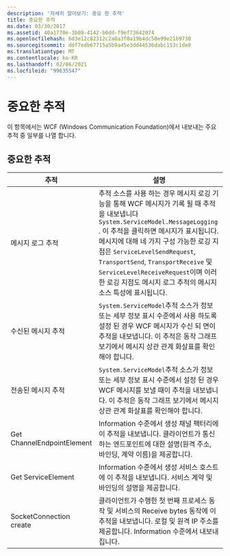 ```yaml
---
description: '자세히 알아보기: 중요 한 추적'
title: 중요한 추적
ms.date: 03/30/2017
ms.assetid: 40a1770e-3b09-4142-b0dd-f9ef73642074
ms.openlocfilehash: 6d3e12c82312c2a8a3f0a19b4dc50e99e21b9730
ms.sourcegitcommit: ddf7edb67715a5b9a45e3dd44536dabc153c1de0
ms.translationtype: MT
ms.contentlocale: ko-KR
ms.lasthandoff: 02/06/2021
ms.locfileid: "99635547"
---
```

# <a name="significant-traces"></a>중요한 추적

이 항목에서는 WCF (Windows Communication Foundation)에서 내보내는 주요 추적 중 일부를 나열 합니다.  
  
## <a name="significant-traces"></a>중요한 추적  
  
|추적|설명|  
|-----------|-----------------|  
|메시지 로그 추적|추적 소스를 사용 하는 경우 메시지 로깅 기능을 통해 WCF 메시지가 기록 될 때 추적을 내보냅니다 `System.ServiceModel.MessageLogging` . 이 추적을 클릭하면 메시지가 표시됩니다. 메시지에 대해 네 가지 구성 가능한 로깅 지점은 `ServiceLevelSendRequest`, `TransportSend`, `TransportReceive` 및 `ServiceLevelReceiveRequest`이며 이러한 로깅 지점도 메시지 로그 추적의 메시지 소스 특성에 표시됩니다.|  
|수신된 메시지 추적|`System.ServiceModel`추적 소스가 정보 또는 세부 정보 표시 수준에서 사용 하도록 설정 된 경우 WCF 메시지가 수신 되 면이 추적을 내보냅니다. 이 추적은 동작 그래프 보기에서 메시지 상관 관계 화살표를 확인해야 합니다.|  
|전송된 메시지 추적|`System.ServiceModel`추적 소스가 정보 또는 세부 정보 표시 수준에서 설정 된 경우 WCF 메시지를 보낼 때이 추적을 내보냅니다. 이 추적은 동작 그래프 보기에서 메시지 상관 관계 화살표를 확인해야 합니다.|  
|Get ChannelEndpointElement|Information 수준에서 생성 채널 팩터리에 이 추적을 내보냅니다. 클라이언트가 통신하는 엔드포인트에 대한 설명(원격 주소, 바인딩, 계약 이름)을 제공합니다.|  
|Get ServiceElement|Information 수준에서 생성 서비스 호스트에 이 추적을 내보냅니다. 서비스 계약 및 바인딩의 설명을 제공합니다.|  
|SocketConnection create|클라이언트가 수행한 첫 번째 프로세스 동작 및 서비스의 Receive bytes 동작에 이 추적을 내보냅니다. 로컬 및 원격 IP 주소를 제공합니다. Information 수준에서 내보내집니다.|
